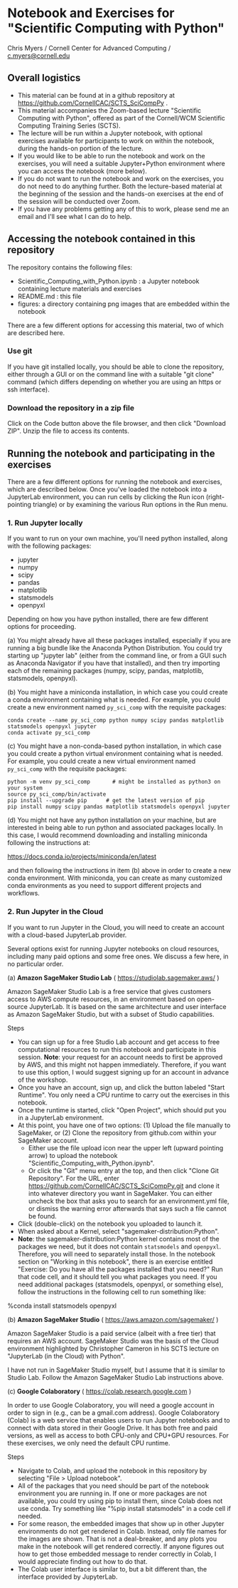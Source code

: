 # Notebook and Exercises for "Scientific Computing with Python"

Chris Myers / Cornell Center for Advanced Computing / c.myers@cornell.edu

## Overall logistics
* This material can be found at in a github repository at https://github.com/CornellCAC/SCTS_SciCompPy .
* This material accompanies the Zoom-based lecture "Scientific Computing with Python", offered as part of the Cornell/WCM Scientific Computing Training Series (SCTS).
* The lecture will be run within a Jupyter notebook, with optional exercises available for participants to work on within the notebook, during the hands-on portion of the lecture.
* If you would like to be able to run the notebook and work on the exercises, you will need a suitable Jupyter+Python environment where you can access the notebook (more below).
* If you do not want to run the notebook and work on the exercises, you do not need to do anything further.  Both the lecture-based material at the beginning of the session and the hands-on exercises at the end of the session will be conducted over Zoom.
* If you have any problems getting any of this to work, please send me an email and I'll see what I can do to help.

## Accessing the notebook contained in this repository

The repository contains the following files:
* Scientific_Computing_with_Python.ipynb : a Jupyter notebook containing lecture materials and exercises
* README.md : this file
* figures: a directory containing png images that are embedded within the notebook

There are a few different options for accessing this material, two of which are described here.

### Use git

If you have git installed locally, you should be able to clone the repository, either through a GUI or on the command line with a suitable "git clone" command (which differs depending on whether you are using an https or ssh interface).

### Download the repository in a zip file

Click on the Code button above the file browser, and then click "Download ZIP".  Unzip the file to access its contents.

## Running the notebook and participating in the exercises

There are a few different options for running the notebook and exercises, which are described below.  Once you've loaded the notebook into a JupyterLab environment, you can run cells by clicking the Run icon (right-pointing triangle) or by examining the various Run options in the Run menu.

### 1. Run Jupyter locally

If you want to run on your own machine, you'll need python installed, along with the following packages:
* jupyter 
* numpy
* scipy
* pandas
* matplotlib
* statsmodels
* openpyxl

Depending on how you have python installed, there are few different options for proceeding.

(a) You might already have all these packages installed, especially if you are running a big bundle like the Anaconda Python Distribution.  You could try starting up "jupyter lab" (either from the command line, or from a GUI such as Anaconda Navigator if you have that installed), and then try importing each of the remaining packages (numpy, scipy, pandas, matplotlib, statsmodels, openpyxl).

(b) You might have a miniconda installation, in which case you could create a conda environment containing what is needed.  For example, you could create a new environment named ```py_sci_comp``` with the requisite packages:

```
conda create --name py_sci_comp python numpy scipy pandas matplotlib statsmodels openpyxl jupyter
conda activate py_sci_comp
```

(c) You might have a non-conda-based python installation, in which case you could create a python virtual environment containing what is needed.  For example, you could create a new virtual environment named ```py_sci_comp``` with the requisite packages:

```
python -m venv py_sci_comp       # might be installed as python3 on your system
source py_sci_comp/bin/activate
pip install --upgrade pip      # get the latest version of pip
pip install numpy scipy pandas matplotlib statsmodels openpyxl jupyter
```

(d) You might not have any python installation on your machine, but are interested in being able to run python and associated packages locally.  In this case, I would recommend downloading and installing miniconda following the instructions at:

https://docs.conda.io/projects/miniconda/en/latest

and then following the instructions in item (b) above in order to create a new conda environment.  With miniconda, you can create as many customized conda environments as you need to support different projects and workflows.

### 2. Run Jupyter in the Cloud

If you want to run Jupyter in the Cloud, you will need to create an account with a cloud-based JupyterLab provider.

Several options exist for running Jupyter notebooks on cloud resources, including many paid options and some free ones.  We discuss a few here, in no particular order.

(a) **Amazon SageMaker Studio Lab**  ( https://studiolab.sagemaker.aws/ )

Amazon SageMaker Studio Lab is a free service that gives customers access to AWS compute resources, in an environment based on open-source JupyterLab. It is based on the same architecture and user interface as Amazon SageMaker Studio, but with a subset of Studio capabilities.

Steps
* You can sign up for a free Studio Lab account and get access to free computational resources to run this notebook and participate in this session.  **Note**: your request for an account needs to first be approved by AWS, and this might not happen immediately.  Therefore, if you want to use this option, I would suggest signing up for an account in advance of the workshop.
* Once you have an account, sign up, and click the button labeled "Start Runtime".  You only need a CPU runtime to carry out the exercises in this notebook.
* Once the runtime is started, click "Open Project", which should put you in a JupyterLab environment.
* At this point, you have one of two options: (1) Upload the file manually to SageMaker, or (2) Clone the repository from github.com within your SageMaker account.
  * Either use the file upload icon near the upper left (upward pointing arrow) to upload the notebook "Scientific_Computing_with_Python.ipynb".
  * Or click the "Git" menu entry at the top, and then click "Clone Git Repository".  For the URL, enter https://github.com/CornellCAC/SCTS_SciCompPy.git and clone it into whatever directory you want in SageMaker.  You can either uncheck the box that asks you to search for an environment.yml file, or dismiss the warning error afterwards that says such a file cannot be found.
* Click (double-click) on the notebook you uploaded to launch it.
* When asked about a Kernel, select "sagemaker-distribution:Python".
* **Note**: the sagemaker-distribution:Python kernel contains most of the packages we need, but it does not contain ```statsmodels``` and ```openpyxl```.  Therefore, you will need to separately install those.  In the notebook section on "Working in this notebook", there is an exercise entitled "Exercise: Do you have all the packages installed that you need?"  Run that code cell, and it should tell you what packages you need.  If you need additional packages (statsmodels, openpyxl, or something else), follow the instructions in the following cell to run something like:

%conda install statsmodels openpyxl

(b) **Amazon SageMaker Studio** ( https://aws.amazon.com/sagemaker/ )

Amazon SageMaker Studio is a paid service (albeit with a free tier) that requires an AWS account.  SageMaker Studio was the basis of the Cloud environment highlighted by Christopher Cameron in his SCTS lecture on "JupyterLab (in the Cloud) with Python".

I have not run in SageMaker Studio myself, but I assume that it is similar to Studio Lab.  Follow the Amazon SageMaker Studio Lab instructions above.

(c) **Google Colaboratory** ( https://colab.research.google.com )

In order to use Google Colaboratory, you will need a google account in order to sign in (e.g., can be a gmail.com address).  Google Colaboratory (Colab) is a web service that enables users to run Jupyter notebooks and to connect with data stored in their Google Drive.  It has both free and paid versions, as well as access to both CPU-only and CPU+GPU resources.  For these exercises, we only need the default CPU runtime.

Steps
* Navigate to Colab, and upload the notebook in this repository by selecting "File > Upload notebook".
* All of the packages that you need should be part of the notebook environment you are running in.  If one or more packages are not available, you could try using pip to install them, since Colab does not use conda.  Try something like "%pip install statsmodels" in a code cell if needed.
* For some reason, the embedded images that show up in other Jupyter environments do not get rendered in Colab.  Instead, only file names for the images are shown.  That is not a deal-breaker, and any plots you make in the notebook will get rendered correctly.  If anyone figures out how to get those embedded message to render correctly in Colab, I would appreciate finding out how to do that.
* The Colab user interface is similar to, but a bit different than, the interface provided by JupyterLab.
























